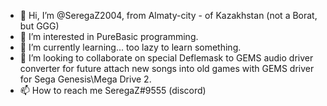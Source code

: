 - 👋 Hi, I’m @SeregaZ2004, from Almaty-city - of Kazakhstan (not a Borat, but GGG)
- 👀 I’m interested in PureBasic programming.
- 🌱 I’m currently learning... too lazy to learn something.
- 💞️ I’m looking to collaborate on special Deflemask to GEMS audio driver converter for future attach new songs into old games with GEMS driver for Sega Genesis\Mega Drive 2.
- 📫 How to reach me SeregaZ#9555 (discord)

<!---
SeregaZ2004/SeregaZ2004 is a ✨ special ✨ repository because its `README.md` (this file) appears on your GitHub profile.
You can click the Preview link to take a look at your changes.
--->
